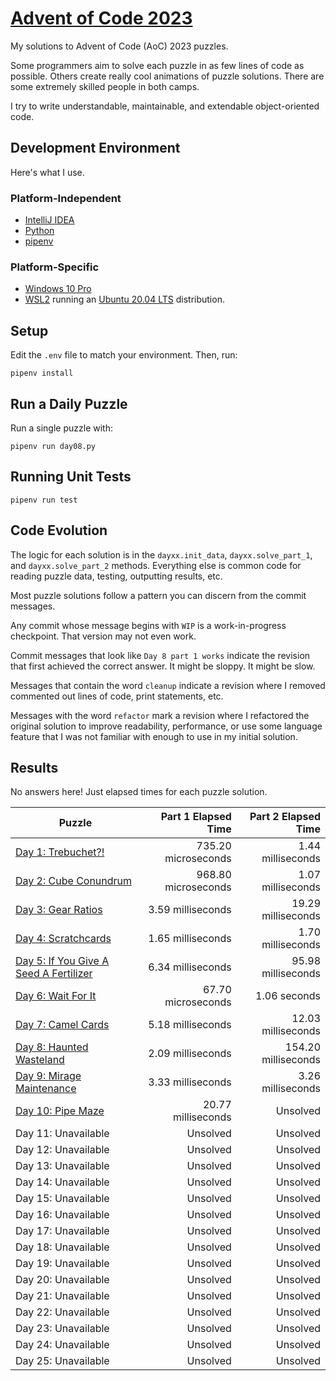 # [Advent of Code 2023](https://adventofcode.com/2023)

My solutions to Advent of Code (AoC) 2023 puzzles.

Some programmers aim to solve each puzzle in as few lines of code as possible.
Others create really cool animations of puzzle solutions. There are some
extremely skilled people in both camps.

I try to write understandable, maintainable, and extendable object-oriented
code.

## Development Environment

Here's what I use.

### Platform-Independent

* [IntelliJ IDEA](https://www.jetbrains.com/idea/)
* [Python](https://www.python.org/)
* [pipenv](https://pipenv.pypa.io/en/latest/)

### Platform-Specific

* [Windows 10 Pro](https://www.microsoft.com/en-us/software-download/windows10)
* [WSL2](https://learn.microsoft.com/en-us/windows/wsl/install) running
  an [Ubuntu 20.04 LTS](https://ubuntu.com/) distribution.

## Setup
Edit the `.env` file to match your environment. Then, run:

    pipenv install

## Run a Daily Puzzle

Run a single puzzle with:

    pipenv run day08.py

## Running Unit Tests

    pipenv run test

## Code Evolution

The logic for each solution is in the `dayxx.init_data`, `dayxx.solve_part_1`,
and `dayxx.solve_part_2` methods. Everything else is common code for reading
puzzle data, testing, outputting results, etc.

Most puzzle solutions follow a pattern you can discern from the commit
messages.

Any commit whose message begins with `WIP` is a work-in-progress checkpoint.
That version may not even work.

Commit messages that look like `Day 8 part 1 works` indicate the revision
that first achieved the correct answer. It might be sloppy. It might be slow.

Messages that contain the word `cleanup` indicate a revision where I removed
commented out lines of code, print statements, etc.

Messages with the word `refactor` mark a revision where I refactored the
original solution to improve readability, performance, or use some language
feature that I was not familiar with enough to use in my initial solution. 

## Results

No answers here! Just elapsed times for each puzzle solution.

| Puzzle                                                                     | Part 1 Elapsed Time | Part 2 Elapsed Time |
|----------------------------------------------------------------------------|--------------------:|--------------------:|
| [Day 1: Trebuchet?!](https://adventofcode.com/2023/1)                      | 735.20 microseconds |   1.44 milliseconds |
| [Day  2: Cube Conundrum](https://adventofcode.com/2023/2)                  | 968.80 microseconds |   1.07 milliseconds |
| [Day  3: Gear Ratios](https://adventofcode.com/2023/3)                     |   3.59 milliseconds |  19.29 milliseconds |
| [Day  4: Scratchcards](https://adventofcode.com/2023/4)                    |   1.65 milliseconds |   1.70 milliseconds |
| [Day  5: If You Give A Seed A Fertilizer](https://adventofcode.com/2023/5) |   6.34 milliseconds |  95.98 milliseconds |
| [Day 6: Wait For It](https://adventofcode.com/2023/6)                      |  67.70 microseconds |        1.06 seconds |
| [Day 7: Camel Cards](https://adventofcode.com/2023/7)                      |   5.18 milliseconds |  12.03 milliseconds |
| [Day 8: Haunted Wasteland](https://adventofcode.com/2023/8)                |   2.09 milliseconds | 154.20 milliseconds |
| [Day 9: Mirage Maintenance](https://adventofcode.com/2023/9)               |   3.33 milliseconds |   3.26 milliseconds |
| [Day 10: Pipe Maze](https://adventofcode.com/2023/10)                      |  20.77 milliseconds |            Unsolved |
| Day 11: Unavailable                                                        |            Unsolved |            Unsolved |
| Day 12: Unavailable                                                        |            Unsolved |            Unsolved |
| Day 13: Unavailable                                                        |            Unsolved |            Unsolved |
| Day 14: Unavailable                                                        |            Unsolved |            Unsolved |
| Day 15: Unavailable                                                        |            Unsolved |            Unsolved |
| Day 16: Unavailable                                                        |            Unsolved |            Unsolved |
| Day 17: Unavailable                                                        |            Unsolved |            Unsolved |
| Day 18: Unavailable                                                        |            Unsolved |            Unsolved |
| Day 19: Unavailable                                                        |            Unsolved |            Unsolved |
| Day 20: Unavailable                                                        |            Unsolved |            Unsolved |
| Day 21: Unavailable                                                        |            Unsolved |            Unsolved |
| Day 22: Unavailable                                                        |            Unsolved |            Unsolved |
| Day 23: Unavailable                                                        |            Unsolved |            Unsolved |
| Day 24: Unavailable                                                        |            Unsolved |            Unsolved |
| Day 25: Unavailable                                                        |            Unsolved |            Unsolved |
